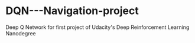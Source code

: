 # DQN---Navigation-project
Deep Q Network for first project of Udacity's Deep Reinforcement Learning Nanodegree
